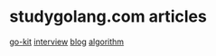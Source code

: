 # studygolang.com articles

[go-kit](https://www.hwholiday.com/2020/go_kit_11/)
[interview](https://github.com/wolverinn/Waking-Up)
[blog](https://www.hwholiday.com/categories/)
[algorithm](https://mp.weixin.qq.com/s/sJ4ksVBsGIZOelVCpZyQaw)
